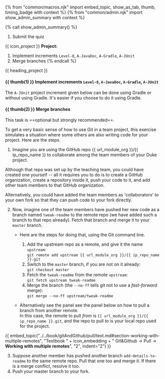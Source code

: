 {% from "common/macros.njk" import embed_topic, show_as_tab, thumb, timing_badge with context %}
{% from "common/admin.njk" import show_admin_summary with context %}


{% call show_admin_summary() %}
1. Submit the quiz

{{ icon_project }} **Project:**
1. Implement increments `Level-8`,  `A-JavaDoc`, `A-Gradle`, `A-JUnit`
2. Merge branches
{% endcall %}

<!-- ==================================================================================================== -->
{{ heading_project }}
<div id="project">

#### {{ thumb(1) }} Implement increments `Level-8`,  `A-JavaDoc`, `A-Gradle`, `A-JUnit`

<div class="indented">
<include src="dukeFragment.md" boilerplate var-displacement="../.." var-header="**`Level-8`: Dates and Times**" var-fragment="text.md#Level-8" />
<include src="dukeFragment.md" boilerplate var-displacement="../.." var-header="**`A-JavaDoc`: JavaDoc**" var-fragment="extensions-fragment.md#A-JavaDoc" />

<include src="../../admin/ip-tasks-fragment.md#pulling-branch-from-upstream" />

<include src="dukeFragment.md" boilerplate var-displacement="../.." var-header="**`A-Gradle`: Gradle**" var-fragment="extensions-fragment.md#A-Gradle" />

<box type="tip" seamless>

The `A-JUnit` project increment given below can be done using Gradle or without using Gradle. It's easier if you choose to do it using Gradle.
</box>

<include src="dukeFragment.md" boilerplate var-displacement="../.." var-header="**`A-JUnit`: JUnit Testing**" var-fragment="extensions-fragment.md#A-JUnit" />

</div>
<p/>

#### {{ thumb(2) }} Merge branches

<div class="indented">

This task is ==optional but strongly recommended==.

To get a very basic sense of how to use Git in a team project, this exercise simulates a situation where some others are also writing code for your project. Here are the steps.

1. Imagine you are using the GitHub repo {{ url_module_org }}/{{ ip_repo_name }} to collaborate among the team members of your Duke project.

<div class="indented">

<box type="info" seamless>

Although that repo was set up by the teaching team, you could have created one yourself -- all it requires you to do is to create a GitHub organization, create a repository inside it, push your code to it, and add other team members to that GitHub organization.

Alternatively, you could have added the team members as 'collaborators' to your own fork so that they can push code to your fork directly.

</box>
</div>

2. Now, imagine one of the team members have pushed her new code as a branch named `tweak-readme` to the remote repo (we have added such a branch to that repo already). Fetch that branch and merge it to your `master` branch.
   * Here are the steps for doing that, using the Git command line.
     1. Add the upstream repo as a remote, and give it the name `upstream`:<br>
     `git remote add upstream {{ url_module_org }}/{{ ip_repo_name }}.git`
     1. Switch to the `master` branch, if you are not on it already:<br>
     `git checkout master`
     1. Fetch the `tweak-readme` from the remote `upstream`:<br>
     `git fetch upstream tweak-readme`
     1. Merge the branch (the `--no-ff` tells git not to use a _fast-forward_ merge):<br>
     `git merge --no-ff upstream/tweak-readme`

   * Alternatively see the panel see the panel below on how to pull a branch from another remote.<br>
     In this case, the remote to pull _from_ is `{{ url_module_org }}/{{ ip_repo_name }}.git`, and the repo to pull _to_ is your local repo used for the project.

{{ embed_topic("../../book/gitAndGithub/pull/text.md#section-working-with-multiple-remotes", "Textbook " + icon_embedding + " Git&Github → Pull → **Working with multiple remotes**", "2", indent="2") }}

3. Suppose another member has pushed another branch `add-details-to-readme` to the same remote repo. Pull that one too and merge it. If there is a merge conflict, resolve it too.
1. Push your master branch to your fork.

</div>
</div>
